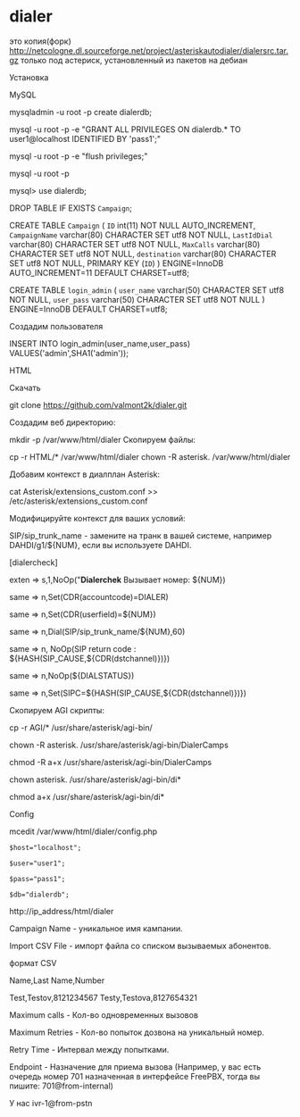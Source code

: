 # dialer

это копия(форк) 
http://netcologne.dl.sourceforge.net/project/asteriskautodialer/dialersrc.tar.gz
только под астериск, установленный из пакетов на дебиан 

Установка

MySQL

 mysqladmin -u root -p create dialerdb;
 
 mysql -u root -p -e "GRANT ALL PRIVILEGES ON dialerdb.* TO user1@localhost IDENTIFIED BY 'pass1';"
 
 mysql -u root -p -e "flush privileges;"
 
 mysql -u root -p
 
 mysql> use dialerdb;
 
DROP TABLE IF EXISTS `Campaign`;

   CREATE TABLE `Campaign` (
  `ID` int(11) NOT NULL AUTO_INCREMENT,
  `CampaignName` varchar(80) CHARACTER SET utf8 NOT NULL,
  `LastIdDial` varchar(80) CHARACTER SET utf8 NOT NULL,
  `MaxCalls` varchar(80) CHARACTER SET utf8 NOT NULL,
  `destination` varchar(80) CHARACTER SET utf8 NOT NULL,
  PRIMARY KEY (`ID`)
) ENGINE=InnoDB AUTO_INCREMENT=11 DEFAULT CHARSET=utf8;


CREATE TABLE `login_admin` (
  `user_name` varchar(50) CHARACTER SET utf8 NOT NULL,
  `user_pass` varchar(50) CHARACTER SET utf8 NOT NULL
) ENGINE=InnoDB DEFAULT CHARSET=utf8;

Создадим пользователя

 INSERT INTO login_admin(user_name,user_pass) VALUES('admin',SHA1('admin'));

HTML

Скачать

git clone https://github.com/valmont2k/dialer.git

Создадим веб директорию:

 mkdir -p  /var/www/html/dialer
Скопируем файлы:

 cp -r HTML/* /var/www/html/dialer
 chown -R asterisk. /var/www/html/dialer

Добавим контекст в диалплан Asterisk:

 cat Asterisk/extensions_custom.conf >> /etc/asterisk/extensions_custom.conf
 
Модифицируйте контекст для ваших условий: 

SIP/sip_trunk_name - замените на транк в вашей системе, например DAHDI/g1/${NUM}, если вы используете DAHDI.

[dialercheck]

exten => s,1,NoOp("**Dialerchek** Вызывает номер: ${NUM})

same => n,Set(CDR(accountcode)=DIALER)

same => n,Set(CDR(userfield)=${NUM})

same => n,Dial(SIP/sip_trunk_name/${NUM},60)

same => n, NoOp(SIP return code : ${HASH(SIP_CAUSE,${CDR(dstchannel)})})

same => n,NoOp(${DIALSTATUS})

same => n,Set(SIPC=${HASH(SIP_CAUSE,${CDR(dstchannel)})})

Скопируем AGI скрипты:

cp -r AGI/* /usr/share/asterisk/agi-bin/

 chown -R asterisk. /usr/share/asterisk/agi-bin/DialerCamps
 
 chmod -R a+x /usr/share/asterisk/agi-bin/DialerCamps
 
 chown  asterisk. /usr/share/asterisk/agi-bin/di*
 
 chmod  a+x /usr/share/asterisk/agi-bin/di*

Config

 mcedit /var/www/html/dialer/config.php
 
	$host="localhost";
	
	$user="user1";
	
	$pass="pass1";
	
	$db="dialerdb";

http://ip_address/html/dialer

Campaign Name - уникальное имя кампании.

Import CSV File - импорт файла со списком вызываемых абонентов.

формат CSV

Name,Last Name,Number

Test,Testov,8121234567
Testy,Testova,8127654321

Maximum calls - Кол-во одновременных вызовов

Maximum Retries - Кол-во попыток дозвона на уникальный номер.

Retry Time - Интервал между попытками.

Endpoint - Назначение для приема вызова (Например, у вас есть очередь номер 701 назначенная в интерфейсе FreePBX, тогда вы пишите: 701@from-internal)

У нас ivr-1@from-pstn
